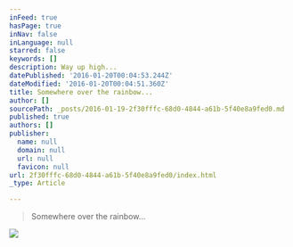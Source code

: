 ```yaml
---
inFeed: true
hasPage: true
inNav: false
inLanguage: null
starred: false
keywords: []
description: Way up high...
datePublished: '2016-01-20T00:04:53.244Z'
dateModified: '2016-01-20T00:04:51.360Z'
title: Somewhere over the rainbow...
author: []
sourcePath: _posts/2016-01-19-2f30fffc-68d0-4844-a61b-5f40e8a9fed0.md
published: true
authors: []
publisher:
  name: null
  domain: null
  url: null
  favicon: null
url: 2f30fffc-68d0-4844-a61b-5f40e8a9fed0/index.html
_type: Article

---
```

> Somewhere over the rainbow...

![](https://the-grid-user-content.s3-us-west-2.amazonaws.com/5eab8cc6-6476-4ee3-bb43-7333dc115c79.jpg)